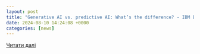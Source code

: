 ```yaml
---
layout: post
title: "Generative AI vs. predictive AI: What’s the difference? - IBM Blog"
date: 2024-08-10 14:24:08 +0000
categories: [news]
---
```


[Читати далі](https://www.ibm.com/blog/generative-ai-vs-predictive-ai-whats-the-difference/)
